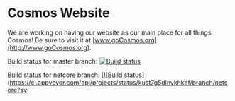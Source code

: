 # Cosmos Website

We are working on having our website as our main place for all things Cosmos!
Be sure to visit it at [www.goCosmos.org](http://www.goCosmos.org).

Build status for master branch:
[![Build status](https://ci.appveyor.com/api/projects/status/kust7g5dlnykhkaf/branch/master?svg=true)](https://ci.appveyor.com/project/CosmosOS/cosmos/branch/master)

Build status for netcore branch:
[![Build status](https://ci.appveyor.com/api/projects/status/kust7g5dlnykhkaf/branch/netcore?sv
